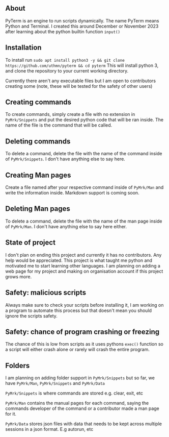 ## About
PyTerm is an engine to run scripts dynamically. The name PyTerm means Python and Terminal.
I created this around December or November 2023 after learning about the python builtin function `input()`

## Installation
To install run `sudo apt install python3 -y && git clone https://github.com/uthmn/pyterm && cd pyterm` This will install python 3, and clone the repository to your current working directory.

Currently there aren't any executable files but I am open to contributors creating some (note, these will be tested for the safety of other users)

## Creating commands
To create commands, simply create a file with no extension in `PyMrk/Snippets` and put the desired python code that will be ran inside. The name of the file is the command that will be called.

## Deleting commands
To delete a command, delete the file with the name of the command inside of `PyMrk/Snippets`.
I don't have anything else to say here.

## Creating Man pages
Create a file named after your respective command inside of `PyMrk/Man` and write the information inside. Markdown support is coming soon.

## Deleting Man pages
To delete a command, delete the file with the name of the man page inside of `PyMrk/Man`.
I don't have anything else to say here either.

## State of project
I don't plan on ending this project and currently it has no contributors. Any help would be appreciated. This project is what taught me python and motivated me to start learning other languages. I am planning on adding a web page for my project and making on organisation account if this project grows more.

## Safety: malicious scripts
Always make sure to check your scripts before installing it, I am working on a program to automate this process but that doesn't mean you should ignore the scripts safety.

## Safety: chance of program crashing or freezing
The chance of this is low from scripts as it uses pythons `exec()` function so a script will either crash alone or rarely will crash the entire program.

## Folders
I am planning on adding folder support in `PyMrk/Snippets` but so far, we have `PyMrk/Man`, `PyMrk/Snippets` and `PyMrk/Data`

`PyMrk/Snippets` is where commands are stored e.g. clear, exit, etc

`PyMrk/Man` contains the manual pages for each command, saying the commands developer of the command or a contributor made a man page for it.

`PyMrk/Data` stores json files with data that needs to be kept across multiple sessions in a json format. E.g autorun, etc